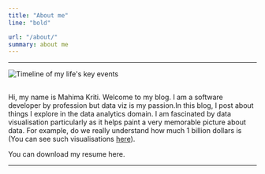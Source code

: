 ```yaml
---
title: "About me"
line: "bold"

url: "/about/"
summary: about me
---
```

***
![Timeline of my life's key events](/images/Born_80.png "Story of my life")
## 
Hi, my name is Mahima Kriti. Welcome to my blog. I am a software developer by profession but data viz is my passion.In this blog, I post about things I explore in the data analytics domain. I am fascinated by data visualisation particularly as it helps paint a very memorable picture about data. For example, do we really understand how much 1 billion dollars is (You can see such visualisations [here](https://informationisbeautiful.net/topic/money-economy/)).<br>

You can download my resume here.
***
